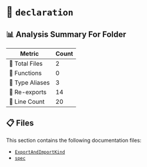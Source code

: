 # 📁 `declaration`

## 📊 Analysis Summary For Folder

| Metric | Count |
|--------|-------|
| 📁 Total Files | 2 |
| 🔧 Functions | 0 |
| 📑 Type Aliases | 3 |
| 🔄 Re-exports | 14 |
| 🔢 Line Count | 20 |


## 📋 Files

This section contains the following documentation files:

- [`ExportAndImportKind`](./ExportAndImportKind.md)
- [`spec`](./spec.md)